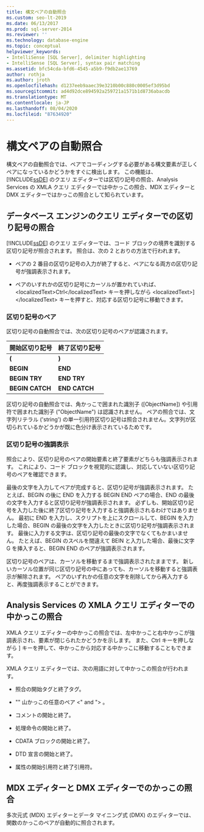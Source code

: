 ```yaml
---
title: 構文ペアの自動照合
ms.custom: seo-lt-2019
ms.date: 06/13/2017
ms.prod: sql-server-2014
ms.reviewer: ''
ms.technology: database-engine
ms.topic: conceptual
helpviewer_keywords:
- IntelliSense [SQL Server], delimiter highlighting
- IntelliSense [SQL Server], syntax pair matching
ms.assetid: bfc54cda-bfd6-4545-a5b9-f9db2ae13769
author: rothja
ms.author: jroth
ms.openlocfilehash: d1237eeb9aaec39e3210b00c880c0005ef3d95bd
ms.sourcegitcommit: ad4d92dce894592a259721a1571b1d8736abacdb
ms.translationtype: MT
ms.contentlocale: ja-JP
ms.lasthandoff: 08/04/2020
ms.locfileid: "87634920"
---
```

# <a name="automatic-matching-of-syntax-pairs"></a>構文ペアの自動照合
  構文ペアの自動照合では、ペアでコーディングする必要がある構文要素が正しくペアになっているかどうかをすぐに検出します。 この機能は、 [!INCLUDE[ssDE](../../includes/ssde-md.md)] のクエリ エディターでは区切り記号の照合、Analysis Services の XMLA クエリ エディターでは中かっこの照合、MDX エディターと DMX エディターではかっこの照合として知られています。  
  
## <a name="database-engine-query-editor-delimiter-matching"></a>データベース エンジンのクエリ エディターでの区切り記号の照合  
 [!INCLUDE[ssDE](../../includes/ssde-md.md)] のクエリ エディターでは、コード ブロックの境界を識別する区切り記号が照合されます。 照合は、次の 2 とおりの方法で行われます。  
  
-   ペアの 2 番目の区切り記号の入力が終了すると、ペアになる両方の区切り記号が強調表示されます。  
  
-   ペアのいすれかの区切り記号にカーソルが置かれていれば、&lt;localizedText&gt;Ctrl&lt;/localizedText&gt; キーを押しながら &lt;localizedText&gt;]&lt;/localizedText&gt; キーを押すと、対応する区切り記号に移動できます。  
  
### <a name="delimiter-pairs"></a>区切り記号のペア  
 区切り記号の自動照合では、次の区切り記号のペアが認識されます。  
  
|開始区切り記号|終了区切り記号|  
|--------------------|-----------------------|  
|**(**|**)**|  
|**BEGIN**|**END**|  
|**BEGIN TRY**|**END TRY**|  
|**BEGIN CATCH**|**END CATCH**|  
  
 区切り記号の自動照合では、角かっこで囲まれた識別子 ([ObjectName]) や引用符で囲まれた識別子 ("ObjectName") は認識されません。 ペアの照合では、文字列リテラル ('string') の単一引用符区切り記号は照合されません。文字列が区切られているかどうかが既に色分け表示されているためです。  
  
### <a name="delimiter-highlighting"></a>区切り記号の強調表示  
 照合により、区切り記号のペアの開始要素と終了要素がどちらも強調表示されます。 これにより、コード ブロックを視覚的に認識し、対応していない区切り記号のペアを確認できます。  
  
 最後の文字を入力してペアが完成すると、区切り記号が強調表示されます。 たとえば、BEGIN の後に END を入力する BEGIN END ペアの場合、END の最後の文字を入力すると区切り記号が強調表示されます。 必ずしも、開始区切り記号を入力した後に終了区切り記号を入力すると強調表示されるわけではありません。 最初に END を入力し、スクリプトを上にスクロールして、BEGIN を入力した場合、BEGIN の最後の文字を入力したときに区切り記号が強調表示されます。 最後に入力する文字は、区切り記号の最後の文字でなくてもかまいません。 たとえば、BEGIN のスペルを間違えて BEIN と入力した場合、最後に文字 G を挿入すると、BEGIN END のペアが強調表示されます。  
  
 区切り記号のペアは、カーソルを移動するまで強調表示されたままです。 新しいカーソル位置が同じ区切り記号の中にあっても、カーソルを移動すると強調表示が解除されます。 ペアのいずれかの任意の文字を削除してから再入力すると、再度強調表示することができます。  
  
## <a name="analysis-services-xmla-query-editor-brace-matching"></a>Analysis Services の XMLA クエリ エディターでの中かっこの照合  
 XMLA クエリ エディターの中かっこの照合では、左中かっこと右中かっこが強調表示され、要素が閉じられたかどうかを示します。 また、<localizedText>Ctrl</localizedText> キーを押しながら <localizedText>]</localizedText> キーを押して、中かっこから対応する中かっこに移動することもできます。  
  
 XMLA クエリ エディターでは、次の用語に対して中かっこの照合が行われます。  
  
-   照合の開始タグと終了タグ。  
  
-   "" 山かっこの任意のペア \<" and "> 。  
  
-   コメントの開始と終了。  
  
-   処理命令の開始と終了。  
  
-   CDATA ブロックの開始と終了。  
  
-   DTD 宣言の開始と終了。  
  
-   属性の開始引用符と終了引用符。  
  
## <a name="mdx-and-dmx-editor-parenthesis-matching"></a>MDX エディターと DMX エディターでのかっこの照合  
 多次元式 (MDX) エディターとデータ マイニング式 (DMX) のエディターでは、関数のかっこのペアが自動的に照合されます。  
  
  
